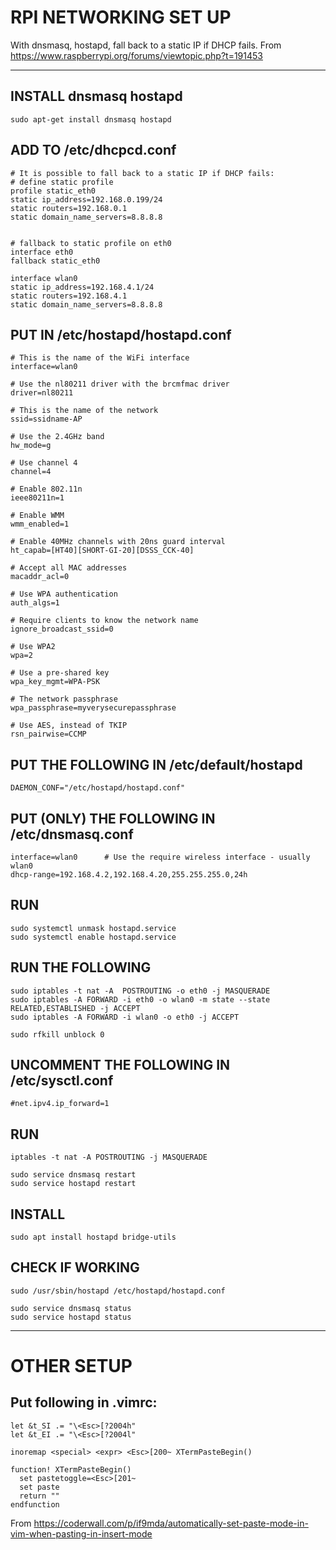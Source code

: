 # RPI NETWORKING SET UP 
With dnsmasq, hostapd, fall back to a static IP if DHCP fails.
From https://www.raspberrypi.org/forums/viewtopic.php?t=191453

_______________________________________________________________________

## INSTALL dnsmasq hostapd
```
sudo apt-get install dnsmasq hostapd
```

## ADD TO /etc/dhcpcd.conf

```
# It is possible to fall back to a static IP if DHCP fails:
# define static profile
profile static_eth0
static ip_address=192.168.0.199/24
static routers=192.168.0.1
static domain_name_servers=8.8.8.8


# fallback to static profile on eth0
interface eth0
fallback static_eth0

interface wlan0
static ip_address=192.168.4.1/24
static routers=192.168.4.1
static domain_name_servers=8.8.8.8
```


## PUT IN /etc/hostapd/hostapd.conf
```
# This is the name of the WiFi interface
interface=wlan0

# Use the nl80211 driver with the brcmfmac driver
driver=nl80211

# This is the name of the network
ssid=ssidname-AP

# Use the 2.4GHz band
hw_mode=g

# Use channel 4
channel=4

# Enable 802.11n
ieee80211n=1

# Enable WMM
wmm_enabled=1

# Enable 40MHz channels with 20ns guard interval
ht_capab=[HT40][SHORT-GI-20][DSSS_CCK-40]

# Accept all MAC addresses
macaddr_acl=0

# Use WPA authentication
auth_algs=1

# Require clients to know the network name
ignore_broadcast_ssid=0

# Use WPA2
wpa=2

# Use a pre-shared key
wpa_key_mgmt=WPA-PSK

# The network passphrase
wpa_passphrase=myverysecurepassphrase

# Use AES, instead of TKIP
rsn_pairwise=CCMP
```


## PUT THE FOLLOWING IN  /etc/default/hostapd
```
DAEMON_CONF="/etc/hostapd/hostapd.conf"
```

## PUT (ONLY) THE FOLLOWING IN  /etc/dnsmasq.conf
```
interface=wlan0      # Use the require wireless interface - usually wlan0
dhcp-range=192.168.4.2,192.168.4.20,255.255.255.0,24h
```


## RUN
```
sudo systemctl unmask hostapd.service
sudo systemctl enable hostapd.service
```


## RUN THE  FOLLOWING
```
sudo iptables -t nat -A  POSTROUTING -o eth0 -j MASQUERADE
sudo iptables -A FORWARD -i eth0 -o wlan0 -m state --state RELATED,ESTABLISHED -j ACCEPT
sudo iptables -A FORWARD -i wlan0 -o eth0 -j ACCEPT

sudo rfkill unblock 0
```


## UNCOMMENT THE FOLLOWING IN /etc/sysctl.conf
```
#net.ipv4.ip_forward=1
```

## RUN
```
iptables -t nat -A POSTROUTING -j MASQUERADE

sudo service dnsmasq restart
sudo service hostapd restart
```


## INSTALL
```
sudo apt install hostapd bridge-utils
```


## CHECK IF WORKING
```
sudo /usr/sbin/hostapd /etc/hostapd/hostapd.conf

sudo service dnsmasq status
sudo service hostapd status
```

_______________________________________________________________________

# OTHER SETUP

## Put following in .vimrc:
```
let &t_SI .= "\<Esc>[?2004h"
let &t_EI .= "\<Esc>[?2004l"

inoremap <special> <expr> <Esc>[200~ XTermPasteBegin()

function! XTermPasteBegin()
  set pastetoggle=<Esc>[201~
  set paste
  return ""
endfunction
```
From
https://coderwall.com/p/if9mda/automatically-set-paste-mode-in-vim-when-pasting-in-insert-mode
